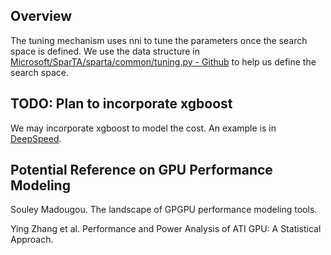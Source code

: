 ## Overview
The tuning mechanism uses nni to tune the parameters once the search space is defined. We use the data structure in [Microsoft/SparTA/sparta/common/tuning.py - Github](https://github.com/K-Wu/SparTA/blob/1a0a0b604979d158ef016e2b9f43705bbb9c55e0/sparta/common/tuning.py) to help us define the search space.

## TODO: Plan to incorporate xgboost
We may incorporate xgboost to model the cost. An example is in [DeepSpeed](https://github.com/microsoft/DeepSpeed/blob/16c265c0ce103147d027d9cae32dd7680766af21/deepspeed/autotuning/tuner/cost_model.py).

## Potential Reference on GPU Performance Modeling
Souley Madougou. The landscape of GPGPU performance modeling tools.

Ying Zhang et al. Performance and Power Analysis of ATI GPU: A Statistical Approach.